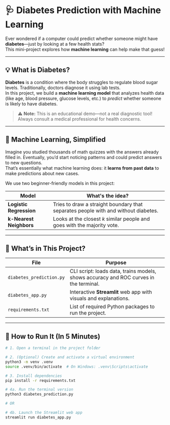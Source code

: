 # 🩺 Diabetes Prediction with Machine Learning

Ever wondered if a computer could predict whether someone might have **diabetes**—just by looking at a few health stats?  
This mini-project explores how **machine learning** can help make that guess!

---

## 💡 What is Diabetes?

**Diabetes** is a condition where the body struggles to regulate blood sugar levels. Traditionally, doctors diagnose it using lab tests.  
In this project, we build a **machine learning model** that analyzes health data (like age, blood pressure, glucose levels, etc.) to *predict* whether someone is likely to have diabetes.

> ⚠️ **Note:** This is an educational demo—not a real diagnostic tool! Always consult a medical professional for health concerns.

---

## 🤖 Machine Learning, Simplified

Imagine you studied thousands of math quizzes with the answers already filled in. Eventually, you’d start noticing patterns and could predict answers to new questions.  
That’s essentially what machine learning does: it **learns from past data** to make predictions about new cases.

We use two beginner-friendly models in this project:

| Model                  | What's the idea?                                                                 |
|------------------------|-----------------------------------------------------------------------------------|
| **Logistic Regression**| Tries to draw a straight boundary that separates people with and without diabetes.|
| **k-Nearest Neighbors**| Looks at the closest *k* similar people and goes with the majority vote.          |

---

## 🧰 What’s in This Project?

| File                  | Purpose                                                                 |
|-----------------------|-------------------------------------------------------------------------|
| `diabetes_prediction.py` | CLI script: loads data, trains models, shows accuracy and ROC curves in the terminal. |
| `diabetes_app.py`         | Interactive **Streamlit** web app with visuals and explanations.      |
| `requirements.txt`        | List of required Python packages to run the project.                  |

---

## 🚀 How to Run It (In 5 Minutes)

```bash
# 1. Open a terminal in the project folder

# 2. (Optional) Create and activate a virtual environment
python3 -m venv .venv
source .venv/bin/activate  # On Windows: .venv\Scripts\activate

# 3. Install dependencies
pip install -r requirements.txt

# 4a. Run the terminal version
python3 diabetes_prediction.py

# OR

# 4b. Launch the Streamlit web app
streamlit run diabetes_app.py


